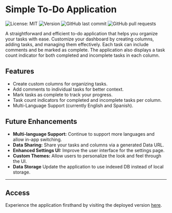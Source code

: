 # Simple To-Do Application

![License: MIT](https://img.shields.io/github/license/joshleatherland/ToDoList)
![Version](https://img.shields.io/github/package-json/v/joshleatherland/ToDoList)
![GitHub last commit](https://img.shields.io/github/last-commit/joshleatherland/ToDoList)
![GitHub pull requests](https://img.shields.io/github/issues-pr/joshleatherland/ToDoList)

A straightforward and efficient to-do application that helps you organize your tasks with ease. Customize your dashboard by creating columns, adding tasks, and managing them effectively. Each task can include comments and be marked as complete. The application also displays a task count indicator for both completed and incomplete tasks in each column.

## Features

- Create custom columns for organizing tasks.
- Add comments to individual tasks for better context.
- Mark tasks as complete to track your progress.
- Task count indicators for completed and incomplete tasks per column.
- Multi-Language Support (currently English and Spanish).

## Future Enhancements

- **Multi-language Support:** Continue to support more languages and allow in-app switching.
- **Data Sharing:** Share your tasks and columns via a generated Data URL.
- **Enhanced Settings UI:** Improve the user interface for the settings page.
- **Custom Themes:** Allow users to personalize the look and feel through the UI.
- **Data Storage** Update the application to use indexed DB instead of local storage.

---

## Access

Experience the application firsthand by visiting the deployed version [here](https://main.d1py5cx9r2lg05.amplifyapp.com/).
